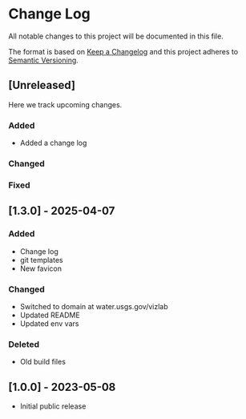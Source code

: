 # Change Log
All notable changes to this project will be documented in this file.
 
The format is based on [Keep a Changelog](http://keepachangelog.com/)
and this project adheres to [Semantic Versioning](http://semver.org/).
 
## [Unreleased]
 
Here we track upcoming changes.
 
### Added
- Added a change log
 
### Changed
 
### Fixed
 
## [1.3.0] - 2025-04-07
 
### Added

- Change log
- git templates
- New favicon
 
### Changed
  
- Switched to domain at water.usgs.gov/vizlab
- Updated README
- Updated env vars
 
### Deleted
 
- Old build files

## [1.0.0] - 2023-05-08

- Initial public release

